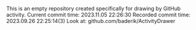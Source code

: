 This is an empty repository created specifically for drawing by GitHub activity.
Current commit time: 2023.11.05 22:26:30
Recorded commit time: 2023.09.26 22:25:14(3)
Look at: github.com/baderik/ActivityDrawer
